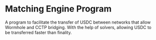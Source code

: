 # Matching Engine Program

A program to facilitate the transfer of USDC between networks that allow Wormhole and CCTP bridging.
With the help of solvers, allowing USDC to be transferred faster than finality.
